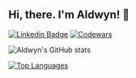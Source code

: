 ## Hi, there. I'm Aldwyn! 👋

[![Linkedin Badge](https://img.shields.io/badge/-LinkedIn-0077b5?style=for-the-badge&logo=Linkedin&logoColor=white&link=https://www.linkedin.com/in/aldwyn101/)](https://www.linkedin.com/in/aldwyn101/)
[![Codewars](https://www.codewars.com/users/aldwyn/badges/small)](https://www.codewars.com/users/aldwyn)

![Aldwyn's GitHub stats](https://github-readme-stats.vercel.app/api?username=aldwyn&show_icons=true&theme=radical)

[![Top Languages](https://github-readme-stats.vercel.app/api/top-langs/?username=aldwyn&theme=radical&layout=compact&hide=php,css,csharp)](https://github.com/anuraghazra/github-readme-stats)
